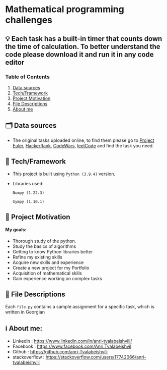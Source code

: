 # Mathematical programming challenges

## 💡 Each task has a built-in timer that counts down the time of calculation. To better understand the code please download it and run it in any code editor


### Table of Contents

1. [Data sources](#Data_sources)
2. [Tech/Framework](#installation)
4. [Project Motivation](#motivation)
5. [File Descriptions](#files)
6. [About me](#me)


## 🗂️ Data sources <a name="Data_sources"></a>
- The original tasks uploaded online, to find them please go to [Project Euler](https://projecteuler.net/archives), [HackerRank](https://www.hackerrank.com/dashboard), [CodeWars](https://www.codewars.com/dashboard), [leetCode](https://leetcode.com/) and find the task you need.




## 🦾 Tech/Framework <a name="installation"></a>

- This project is built using `Python (3.9.4)` version.
- Libraries used:

    `Numpy (1.22.3)`
    
    `Sympy (1.10.1)`

    



## 🎯 Project Motivation<a name="motivation"></a>

#### My goals:

- Thorough study of the python.
- Study the basics of algorithms
- Getting to know Python libraries better
- Refine my existing skills
- Acquire new skills and experience
- Create a new project for my Portfolio
- Acquisition of mathematical skills
- Gain experience working on complex tasks



## 📄 File Descriptions <a name="files"></a>

Each `file.py` contains a sample assignment for a specific task, which is written in Georgian



 
## ℹ️ About me<a name="me"></a>:

 - Linkedin : https://www.linkedin.com/in/anri-tvalabeishvili/   
 - Facebook : https://www.facebook.com/Anri.Tvalabeishvil   
 - Github : https://github.com/anri-Tvalabeishvili    
 - stackoverflow : https://stackoverflow.com/users/17742066/anri-tvalabeishvili   
